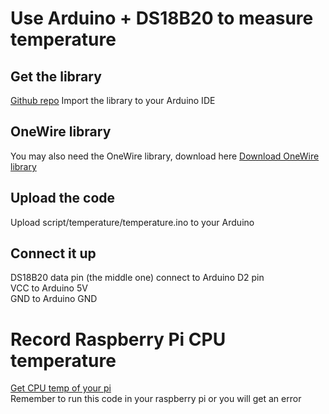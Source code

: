 # Use Arduino + DS18B20 to measure temperature
## Get the library
[Github repo](https://github.com/milesburton/Arduino-Temperature-Control-Library.git) 
Import the library to your Arduino IDE

## OneWire library
You may also need the OneWire library, download here
[Download OneWire library](https://www.arduinolibraries.info/libraries/one-wire "OneWire")
## Upload the code
Upload script/temperature/temperature.ino to your Arduino
## Connect it up
DS18B20 data pin (the middle one) connect to Arduino D2 pin  
VCC to Arduino 5V  
GND to Arduino GND

# Record Raspberry Pi CPU temperature
[Get CPU temp of your pi](https://www.raspberrypi.org/forums/viewtopic.php?t=34994 "Get CPU temperature of your RPi")  
Remember to run this code in your raspberry pi or you will get an error  
